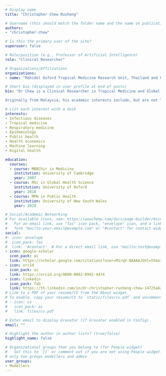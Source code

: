 ```yaml
---
# Display name
title: "Christopher Chew Rusheng"

# Username (this should match the folder name and the name on publications)
authors:
- "christopher-chew"

# Is this the primary user of the site?
superuser: false

# Role/position (e.g., Professor of Artificial Intelligence)
role: "Clinical Researcher"

# Organizations/Affiliations
organizations:
- name: "Mahidol Oxford Tropical Medicine Research Unit, Thailand and University of Oxford, UK"

# Short bio (displayed in user profile at end of posts)
bio: "Dr Chew is a Clinical Researcher in Tropical Medicine and Global Health at the Mahidol Oxford Tropical Medicine Research Unit in Thailand and a consultant physician in Infectious Diseases and Respiratory Medicine in Australia. 

Originally from Malaysia, his academic interests include, but are not limited to, clinical, epidemiological, and implementation research. All are linked by the common theme of generating evidence-based solutions to the most pressing health problems affecting under-served and under-resourced populations, especially in the Asia-Pacific region. As well as clinical practice, research, and teaching, Dr Chew has served in consultancy roles nationally and internationally, and is a keen science communicator. He is also particularly enthusiastic about healthcare leadership and management, medical education and training, and mentoring the next generation of clinical academics. "

# List each interest with a dash
interests: 
- Infectious diseases 
- Tropical medicine 
- Respiratory medicine
- Epidemiology
- Public health
- Health economics
- Machine learning
- Digital health

education:
  courses:
  - course: MBBChir in Medicine
    institution: University of Cambridge
    year: 2007
  - course: MSc in Global Health Science
    institution: University of Oxford
    year: 2018
  - course: MPH in Public Health
    institution: University of New South Wales
    year: 2019

# Social/Academic Networking
# For available icons, see: https://wowchemy.com/docs/page-builder/#icons
#   For an email link, use "fas" icon pack, "envelope" icon, and a link in the
#   form "mailto:your-email@example.com" or "#contact" for contact widget.
social:
#- icon: envelope
#  icon_pack: fas
#  link: '#contact'  # For a direct email link, use "mailto:test@example.org".
- icon: google-scholar
  icon_pack: ai
  link: https://scholar.google.com/citations?user=M1rqV-QAAAAJ&hl=th&oi=ao
- icon: orcid
  icon_pack: ai
  link: https://orcid.org/0000-0002-8992-4474
- icon: linkedin
  icon_pack: fab
  link: https://th.linkedin.com/in/dr-christopher-rusheng-chew-14725a62
# Link to a PDF of your resume/CV from the About widget.
# To enable, copy your resume/CV to `static/files/cv.pdf` and uncomment the lines below.
# - icon: cv
#   icon_pack: ai
#   link: files/cv.pdf

# Enter email to display Gravatar (if Gravatar enabled in Config)
email: ""

# Highlight the author in author lists? (true/false)
highlight_name: false

# Organizational groups that you belong to (for People widget)
#   Set this to `[]` or comment out if you are not using People widget.
# only two groups modellers and admin
user_groups:
- Modellers
---
```


